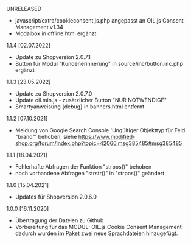 UNRELEASED

- javascript/extra/cookieconsent.js.php angepasst an OIL.js Consent Management v1.34
- Modalbox in offline.html ergänzt

1.1.4 [02.07.2022]

- Update zu Shopversion 2.0.7.1
- Button für Modul "Kundenerinnerung" in source/inc/button.inc.php ergänzt

1.1.3 [23.05.2022]

- Update zu Shopversion 2.0.7.0
- Update oil.min.js - zusätzlicher Button "NUR NOTWENDIGE"
- Smartyanweisung {debug} in banners.html entfernt

1.1.2 [07.10.2021]

- Meldung von Google Search Console 'Ungültiger Objekttyp für Feld "brand"' behoben, siehe https://www.modified-shop.org/forum/index.php?topic=42066.msg385485#msg385485

1.1.1 [18.04.2021]

- Fehlerhafte Abfragen der Funktion "strpos()" behoben
- noch vorhandene Abfragen "strstr()" in "strpos()" geändert

1.1.0 [15.04.2021]

- Updates für Shopversion 2.0.6.0

1.0.0 [16.11.2020]

- Übertragung der Dateien zu Github
- Vorbereitung für das MODUL: OIL.js Cookie Consent Management
  dadurch wurden im Paket zwei neue Sprachdateien hinzugefügt.